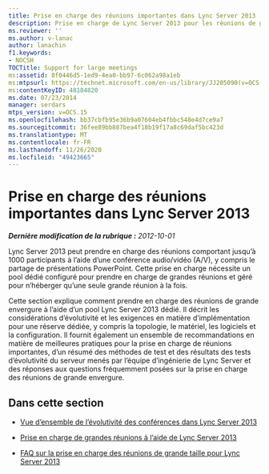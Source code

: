 ```yaml
---
title: Prise en charge des réunions importantes dans Lync Server 2013
description: Prise en charge de Lync Server 2013 pour les réunions de grande envergure.
ms.reviewer: ''
ms.author: v-lanac
author: lanachin
f1.keywords:
- NOCSH
TOCTitle: Support for large meetings
ms:assetid: 8f0446d5-1ed9-4ea0-bb97-6c062a98a1eb
ms:mtpsurl: https://technet.microsoft.com/en-us/library/JJ205090(v=OCS.15)
ms:contentKeyID: 48184820
ms.date: 07/23/2014
manager: serdars
mtps_version: v=OCS.15
ms.openlocfilehash: bb37cbfb95e36b9a07604eb4fbbc548e4d7ce9a7
ms.sourcegitcommit: 36fee89bb887bea4f18b19f17a8c69daf5bc423d
ms.translationtype: MT
ms.contentlocale: fr-FR
ms.lasthandoff: 11/26/2020
ms.locfileid: "49423665"
---
```

# <a name="support-for-large-meetings-in-lync-server-2013"></a>Prise en charge des réunions importantes dans Lync Server 2013

<div data-xmlns="http://www.w3.org/1999/xhtml">

<div class="topic" data-xmlns="http://www.w3.org/1999/xhtml" data-msxsl="urn:schemas-microsoft-com:xslt" data-cs="https://msdn.microsoft.com/">

<div data-asp="https://msdn2.microsoft.com/asp">



</div>

<div id="mainSection">

<div id="mainBody">

<span> </span>

_**Dernière modification de la rubrique :** 2012-10-01_

Lync Server 2013 peut prendre en charge des réunions comportant jusqu’à 1000 participants à l’aide d’une conférence audio/vidéo (A/V), y compris le partage de présentations PowerPoint. Cette prise en charge nécessite un pool dédié configuré pour prendre en charge de grandes réunions et géré pour n’héberger qu’une seule grande réunion à la fois.

Cette section explique comment prendre en charge des réunions de grande envergure à l’aide d’un pool Lync Server 2013 dédié. Il décrit les considérations d’évolutivité et les exigences en matière d’implémentation pour une réserve dédiée, y compris la topologie, le matériel, les logiciels et la configuration. Il fournit également un ensemble de recommandations en matière de meilleures pratiques pour la prise en charge de réunions importantes, d’un résumé des méthodes de test et des résultats des tests d’évolutivité du serveur menés par l’équipe d’ingénierie de Lync Server et des réponses aux questions fréquemment posées sur la prise en charge des réunions de grande envergure.

<div>

## <a name="in-this-section"></a>Dans cette section

  - [Vue d’ensemble de l’évolutivité des conférences dans Lync Server 2013](lync-server-2013-conferencing-scalability-overview.md)

  - [Prise en charge de grandes réunions à l’aide de Lync Server 2013](lync-server-2013-supporting-large-meetings.md)

  - [FAQ sur la prise en charge des réunions de grande taille pour Lync Server 2013](lync-server-2013-large-meeting-support-faq.md)

</div>

</div>

<span> </span>

</div>

</div>

</div>

